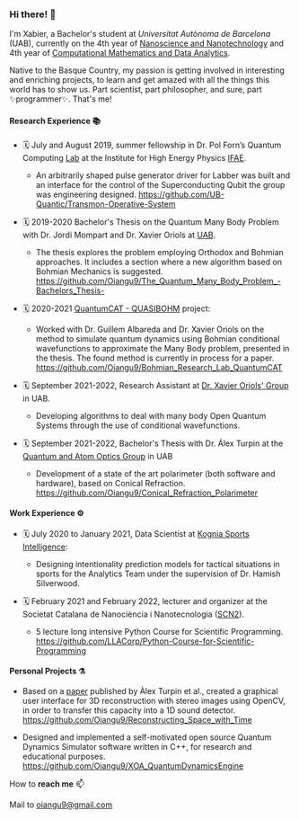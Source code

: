 ### Hi there! 👋
I'm Xabier, a Bachelor's student at *Universitat Autònoma de Barcelona* (UAB), currently on the 4th year of [Nanoscience and Nanotechnology](https://www.uab.cat/web/estudiar/ehea-degrees/general-information/nanoscience-and-nanotechnology-1216708259085.html?param1=1263367118156) and 4th year of [Computational Mathematics and Data Analytics](https://www.uab.cat/web/estudiar/ehea-degrees/general-information-1216708259085.html?param1=1345740824235). 

Native to the Basque Country, my passion is getting involved in interesting and enriching projects, to learn and get amazed with all the things this world has to show us. Part scientist, part philosopher, and sure, part ✨programmer✨. That's me!

#### Research Experience 📚
- 🗓️ July and August 2019, summer fellowship in Dr. Pol Forn’s Quantum Computing [Lab](http://quantic.bsc.es/team/) at the Institute for High Energy Physics [IFAE](https://www.ifae.es/).
    - An arbitrarily shaped pulse generator driver for Labber was built and an interface for the control of the Superconducting Qubit the group was engineering designed. https://github.com/UB-Quantic/Transmon-Operative-System

- 🗓️ 2019-2020 Bachelor's Thesis on the Quantum Many Body Problem with Dr. Jordi Mompart and Dr. Xavier Oriols at [UAB](https://www.uab.cat/web/universitat-autonoma-de-barcelona-1345467954774.html).
    - The thesis explores the problem employing Orthodox and Bohmian approaches. It includes a section where a new algorithm based on Bohmian Mechanics is suggested. https://github.com/Oiangu9/The_Quantum_Many_Body_Problem_-Bachelors_Thesis-

- 🗓️ 2020-2021 [QuantumCAT - QUASIBOHM](https://quantum-cat.cat/quantum-computing/quasibohm/) project:
    -  Worked with Dr. Guillem Albareda and Dr. Xavier Oriols on the method to simulate quantum dynamics using Bohmian conditional wavefunctions to approximate the Many Body problem, presented in the thesis. The found method is currently in process for a paper. https://github.com/Oiangu9/Bohmian_Research_Lab_QuantumCAT

- 🗓️ September 2021-2022, Research Assistant at [Dr. Xavier Oriols' Group](http://europe.uab.es/xoriols/FrontPage.html) in UAB.
    - Developing algorithms to deal with many body Open Quantum Systems through the use of conditional wavefunctions.

- 🗓️ September 2021-2022, Bachelor's Thesis with Dr. Álex Turpin at the [Quantum and Atom Optics Group](https://grupsderecerca.uab.cat/qaos/) in UAB
    - Development of a state of the art polarimeter (both software and hardware), based on Conical Refraction. https://github.com/Oiangu9/Conical_Refraction_Polarimeter

#### Work Experience ⚙️
- 🗓️ July 2020 to January 2021, Data Scientist at [Kognia Sports Intelligence](https://kogniasports.com/):
    -  Designing intentionality prediction models for tactical situations in sports for the Analytics Team under the supervision of Dr. Hamish Silverwood.

- 🗓️ February 2021 and February 2022, lecturer and organizer at the Societat Catalana de Nanociència i Nanotecnologia ([SCN2](https://www.scn2.cat/)). 
    - 5 lecture long intensive Python Course for Scientific Programming. https://github.com/LLACorp/Python-Course-for-Scientific-Programming

 
#### Personal Projects ⚗️
- Based on a [paper](https://opg.optica.org/optica/fulltext.cfm?uri=optica-7-8-900&id=433965) published by Àlex Turpin et al., created a graphical user interface for 3D reconstruction with stereo images using OpenCV, in order to transfer this capacity into a 1D sound detector. https://github.com/Oiangu9/Reconstructing_Space_with_Time

- Designed and implemented a self-motivated open source Quantum Dynamics Simulator software written in C++, for research and educational purposes. https://github.com/Oiangu9/XOA_QuantumDynamicsEngine



How to **reach me** 📫 

Mail to oiangu9@gmail.com

<!--
**Oiangu9/Oiangu9** is a ✨ _special_ ✨ repository because its `README.md` (this file) appears on your GitHub profile.

Here are some ideas to get you started:

- 🔭 I’m currently working on ...
- 🌱 I’m currently learning ...
- 👯 I’m looking to collaborate on ...
- 🤔 I’m looking for help with ...
- 💬 Ask me about ...
- 📫 How to reach me: ...
- 😄 Pronouns: ...
- ⚡ Fun fact: ...
-->
